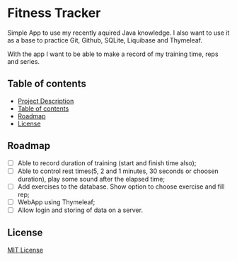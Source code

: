 # Fitness Tracker

Simple App to use my recently aquired Java knowledge.
I also want to use it as a base to practice Git, Github, SQLite, Liquibase and Thymeleaf.


With the app I want to be able to make a record of my training time, reps and series.



<!--Baseada com os seguintes conceitos científicos de treino:
- Número de reps sempre até ao limite para ter ganhos;
- Intervalos entre séries >2min para ganho de força, <2min para ganho de tamanho;
- Pelo menos 10 séries por semana para ter ganhos;
	- Ideal 4 séries, 3 dias semana;-->

## Table of contents

- [Project Description](#fitness-tracker)
- [Table of contents](#table-of-contents)
- [Roadmap](#roadmap)
- [License](#license)

## Roadmap


- [ ] Able to record duration of training (start and finish time also);
- [ ] Able to control rest times(5, 2 and 1 minutes, 30 seconds or choosen duration), play some sound after the elapsed time;
- [ ] Add exercises to the database. Show option to choose exercise and fill rep;
- [ ] WebApp using Thymeleaf;
- [ ] Allow login and storing of data on a server.

## License

[MIT License](https://github.com/danielbranco14/Fitness-Tracker/blob/master/LICENSE.txt)
